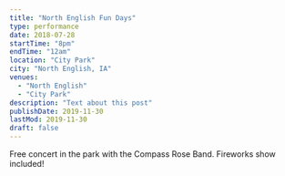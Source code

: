 ```yaml
---
title: "North English Fun Days"
type: performance
date: 2018-07-28
startTime: "8pm"
endTime: "12am"
location: "City Park"
city: "North English, IA"
venues:
  - "North English"
  - "City Park"
description: "Text about this post"
publishDate: 2019-11-30
lastMod: 2019-11-30
draft: false
---
```


Free concert in the park with the Compass Rose Band. Fireworks show included!
